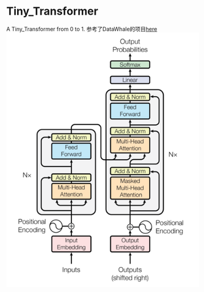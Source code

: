 # Tiny_Transformer
A Tiny_Transformer from 0 to 1.
参考了DataWhale的项目[here](https://github.com/datawhalechina/tiny-universe)
![image](https://github.com/Jse-NGV/Tiny_Transformer/blob/main/image-20240816214746024.png)


